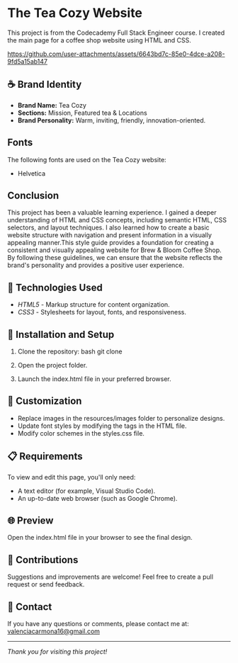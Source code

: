 # The Tea Cozy Website
This project is from the Codecademy Full Stack Engineer course. I created the main page for a coffee shop website using HTML and CSS. 

https://github.com/user-attachments/assets/6643bd7c-85e0-4dce-a208-9fd5a15ab147

## ☕ Brand Identity

* **Brand Name:** Tea Cozy
* **Sections:** Mission, Featured tea & Locations
* **Brand Personality:** Warm, inviting, friendly, innovation-oriented.

## Fonts

The following fonts are used on the Tea Cozy website:

* Helvetica

## Conclusion

This project has been a valuable learning experience. I gained a deeper understanding of HTML and CSS concepts, including semantic HTML, CSS selectors, and layout techniques. I also learned how to create a basic website structure with navigation and present information in a visually appealing manner.This style guide provides a foundation for creating a consistent and visually appealing website for Brew & Bloom Coffee Shop. By following these guidelines, we can ensure that the website reflects the brand's personality and provides a positive user experience.

## 📑 Technologies Used
- *HTML5* - Markup structure for content organization.
- *CSS3* - Stylesheets for layout, fonts, and responsiveness.

## 💾 Installation and Setup
1. Clone the repository:
   bash
   git clone <repository-url>
   
2. Open the project folder.
3. Launch the index.html file in your preferred browser.

## 🎨 Customization
- Replace images in the resources/images folder to personalize designs.
- Update font styles by modifying the <link> tags in the HTML file.
- Modify color schemes in the styles.css file.

## 📋 Requirements
To view and edit this page, you'll only need:
- A text editor (for example, Visual Studio Code).
- An up-to-date web browser (such as Google Chrome).

## 🌐 Preview
Open the index.html file in your browser to see the final design.

## 🤝 Contributions
Suggestions and improvements are welcome! Feel free to create a pull request or send feedback.

## 📧 Contact
If you have any questions or comments, please contact me at: valenciacarmona16@gmail.com

---

*Thank you for visiting this project!*
